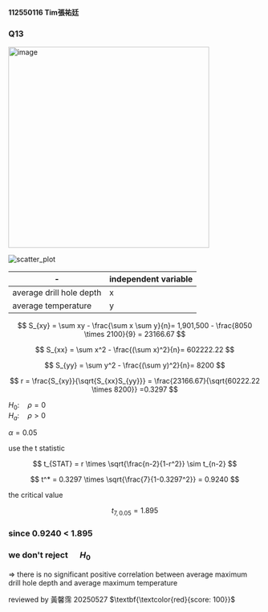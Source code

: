 #### 112550116 Tim張祐廷

### Q13

<img width="400" alt="image" src=https://github.com/user-attachments/assets/139d6076-6903-42d2-9c51-50a40208138f>

![scatter_plot](https://github.com/user-attachments/assets/7928eb8f-12ed-475f-9329-13c476bd0087)

|-|independent variable|
|-----------------------|---|
|average drill hole depth|x|
|average temperature|y|

$$
S_{xy} = \sum xy - \frac{\sum x \sum y}{n}= 1,901,500 - \frac{8050 \times 2100}{9} = 23166.67 
$$

$$
S_{xx} = \sum x^2 - \frac{(\sum x)^2}{n}= 602222.22
$$

$$
S_{yy} = \sum y^2 - \frac{(\sum y)^2}{n}= 8200
$$

$$
r = \frac{S_{xy}}{\sqrt{S_{xx}S_{yy}}} = \frac{23166.67}{\sqrt{60222.22 \times 8200}} =0.3297
$$

$H_0: \quad \rho = 0$  
$H_a: \quad \rho > 0$  

$\alpha = 0.05$  

use the t statistic  

$$
t_{STAT} = r \times \sqrt{\frac{n-2}{1-r^2}} \sim t_{n-2}
$$

$$
t^* = 0.3297 \times \sqrt{\frac{7}{1-0.3297^2}} = 0.9240
$$

the critical value  

$$
t_{7,0.05} = 1.895
$$

### since 0.9240 < 1.895
### we don't reject $\quad H_0$

=> there is no significant positive correlation between average maximum drill hole depth and average maximum temperature  

reviewed by 黃馨霈 20250527 $\textbf{\textcolor{red}{score: 100}}$